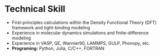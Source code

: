 # Technical Skill
- First-principles calculations within the Density Functional Theory (DFT) framework and tight-binding modeling
- Experience in molecular dynamics simulations and finite-difference modeling
- Experience in VASP, QE, Wannier90, LAMMPS, GULP, Phonopy, etc.
- **Programing:** Python, Julia, C/C++, FORTRAN
